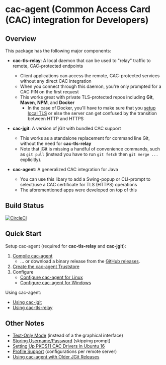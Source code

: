 cac-agent (Common Access Card (CAC) integration for Developers)
================

Overview
----------------

This package has the following major components:

* **cac-tls-relay**: A local daemon that can be used to "relay" traffic to remote, CAC-protected endpoints
	* Client applications can access the remote, CAC-protected services without any direct CAC integration
	* When you connect through this daemon, you're only prompted for a CAC PIN on the first request
	* This works great with private TLS-protected repos including **Git**, **Maven**, **NPM**, and **Docker**
		* In the case of Docker, you'll have to make sure that you [setup local TLS](Using-local-tls-with-tls-relay.md) or else the server can get confused by the transition between HTTP and HTTPS

* **cac-jgit**: A version of jGit with bundled CAC support
	* This works as a standalone replacement for command line Git, without the need for **cac-tls-relay**
	* Note that jGit is missing a handful of convenience commands, such as `git pull` (instead you have to run `git fetch` then `git merge ...` explicitly).

* **cac-agent**: A generalized CAC integration for Java
	* You can use this libary to add a Swing-popup or CLI-prompt to select/use a CAC certificate for TLS (HTTPS) operations
	* The aforementioned apps were developed on top of this


Build Status
----------------

[![CircleCI](https://circleci.com/gh/MoebiusSolutions/cac-agent.svg?style=svg)](https://circleci.com/gh/MoebiusSolutions/cac-agent)


Quick Start
----------------

Setup cac-agent (required for **cac-tls-relay** and **cac-jgit**):

1. [Compile cac-agent](Compile-cac-agent.md)
	* ... or download a binary release from the [GitHub releases](https://github.com/MoebiusSolutions/cac-agent/releases).
2. [Create the cac-agent Truststore](Create-the-cac-agent-Truststore.md)
3. Configure
	* [Configure cac-agent for Linux](Configure-cac-agent-for-Linux.md)
	* [Configure cac-agent for Windows](Configure-cac-agent-for-Windows.md)

Using cac-agent:

* [Using cac-jgit](Using-cac-agent-with-Git.md)
* [Using cac-tls-relay](Using-cac-agent-with-ssl-relay.md)


Other Notes
----------------

* [Text-Only Mode](Text-Only-Mode.md) (instead of a the graphical interface)
* [Storing Username/Password](Storing-Username-Password.md) (skipping prompt)
* [Setting Up PKCS11 CAC Drivers in Ubuntu 16](Setting-Up-PKCS11-CAC-Drivers-in-Ubuntu-16.md)
* [Profile Support](Profile-Support.md) (configurations per remote server)
* [Using cac-agent with Older JGit Releases](Using-cac-agent-with-Older-JGit-Releases.md)
